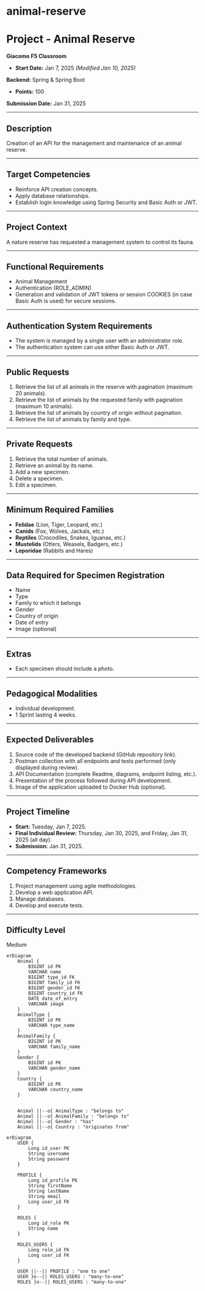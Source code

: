 # animal-reserve

# Project - Animal Reserve

**Giacomo F5 Classroom**

- **Start Date:** Jan 7, 2025 *(Modified Jan 10, 2025)*

**Backend:** Spring & Spring Boot

- **Points:** 100

**Submission Date:** Jan 31, 2025

---

## Description  
Creation of an API for the management and maintenance of an animal reserve.

---

## Target Competencies
- Reinforce API creation concepts.
- Apply database relationships.
- Establish login knowledge using Spring Security and Basic Auth or JWT.

---

## Project Context  
A nature reserve has requested a management system to control its fauna.

---

## Functional Requirements
- Animal Management
- Authentication (ROLE_ADMIN)
- Generation and validation of JWT tokens or session COOKIES (in case Basic Auth is used) for secure sessions.

---

## Authentication System Requirements
- The system is managed by a single user with an administrator role.
- The authentication system can use either Basic Auth or JWT.

---

## Public Requests
1. Retrieve the list of all animals in the reserve with pagination (maximum 20 animals).
2. Retrieve the list of animals by the requested family with pagination (maximum 10 animals).
3. Retrieve the list of animals by country of origin without pagination.
4. Retrieve the list of animals by family and type.

---

## Private Requests
1. Retrieve the total number of animals.
2. Retrieve an animal by its name.
3. Add a new specimen.
4. Delete a specimen.
5. Edit a specimen.

---

## Minimum Required Families
- **Felidae** (Lion, Tiger, Leopard, etc.)
- **Canids** (Fox, Wolves, Jackals, etc.)
- **Reptiles** (Crocodiles, Snakes, Iguanas, etc.)
- **Mustelids** (Otters, Weasels, Badgers, etc.)
- **Leporidae** (Rabbits and Hares)

---

## Data Required for Specimen Registration
- Name
- Type
- Family to which it belongs
- Gender
- Country of origin
- Date of entry
- Image (optional)

---

## Extras
- Each specimen should include a photo.

---

## Pedagogical Modalities
- Individual development.
- 1 Sprint lasting 4 weeks.

---

## Expected Deliverables
1. Source code of the developed backend (GitHub repository link).
2. Postman collection with all endpoints and tests performed (only displayed during review).
3. API Documentation (complete Readme, diagrams, endpoint listing, etc.).
4. Presentation of the process followed during API development.
5. Image of the application uploaded to Docker Hub (optional).

---

## Project Timeline
- **Start:** Tuesday, Jan 7, 2025.
- **Final Individual Review:** Thursday, Jan 30, 2025, and Friday, Jan 31, 2025 (all day).
- **Submission:** Jan 31, 2025.

---

## Competency Frameworks
1. Project management using agile methodologies.
2. Develop a web application API.
3. Manage databases.
4. Develop and execute tests.

---

## Difficulty Level
Medium

```mermaid
erDiagram
    Animal {
        BIGINT id PK
        VARCHAR name
        BIGINT type_id FK
        BIGINT family_id FK
        BIGINT gender_id FK
        BIGINT country_id FK
        DATE date_of_entry
        VARCHAR image
    }
    AnimalType {
        BIGINT id PK
        VARCHAR type_name
    }
    AnimalFamily {
        BIGINT id PK
        VARCHAR family_name
    }
    Gender {
        BIGINT id PK
        VARCHAR gender_name
    }
    Country {
        BIGINT id PK
        VARCHAR country_name
    }
    

    Animal ||--o{ AnimalType : "belongs to"
    Animal ||--o{ AnimalFamily : "belongs to"
    Animal ||--o{ Gender : "has"
    Animal ||--o{ Country : "originates from"
```

```mermaid
erDiagram
    USER {
        Long id_user PK
        String username 
        String password
    }

    PROFILE {
        Long id_profile PK
        String firstName
        String lastName
        String email 
        Long user_id FK
    }

    ROLES {
        Long id_role PK
        String name 
    }

    ROLES_USERS {
        Long role_id FK
        Long user_id FK
    }

    USER ||--|| PROFILE : "one to one"
    USER }o--|| ROLES_USERS : "many-to-one" 
    ROLES }o--|| ROLES_USERS : "many-to-one" 
 



```